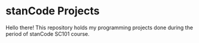 # stanCode Projects
Hello there!
This repository holds my programming projects done during the period of stanCode SC101 course.
